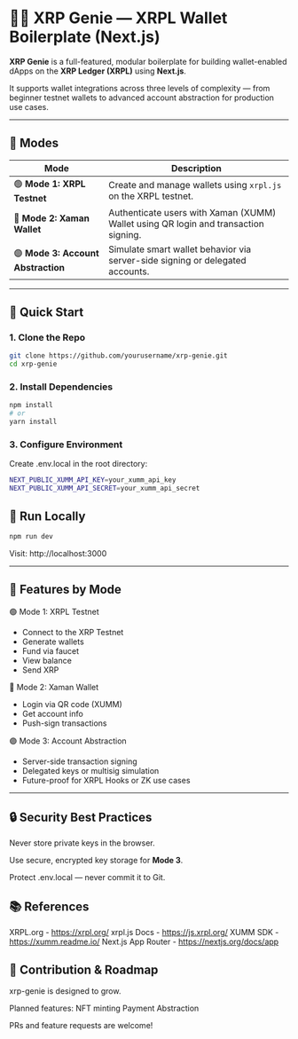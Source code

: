 # 🧞‍♂️ XRP Genie — XRPL Wallet Boilerplate (Next.js)

**XRP Genie** is a full-featured, modular boilerplate for building wallet-enabled dApps on the **XRP Ledger (XRPL)** using **Next.js**.

It supports wallet integrations across three levels of complexity — from beginner testnet wallets to advanced account abstraction for production use cases.

---

## 🧠 Modes

| Mode | Description |
|------|-------------|
| 🟢 **Mode 1: XRPL Testnet** | Create and manage wallets using `xrpl.js` on the XRPL testnet. |
| 🔵 **Mode 2: Xaman Wallet** | Authenticate users with Xaman (XUMM) Wallet using QR login and transaction signing. |
| 🟣 **Mode 3: Account Abstraction** | Simulate smart wallet behavior via server-side signing or delegated accounts. |

---

## 🚀 Quick Start

### 1. Clone the Repo

```bash
git clone https://github.com/yourusername/xrp-genie.git
cd xrp-genie
```

### 2. Install Dependencies

```bash
npm install
# or
yarn install
```

### 3. Configure Environment
Create .env.local in the root directory:

```bash
NEXT_PUBLIC_XUMM_API_KEY=your_xumm_api_key
NEXT_PUBLIC_XUMM_API_SECRET=your_xumm_api_secret
```

## 🧪 Run Locally

```bash
npm run dev
```
Visit: http://localhost:3000

---

## 🔧 Features by Mode
🟢 Mode 1: XRPL Testnet
- Connect to the XRP Testnet
- Generate wallets
- Fund via faucet
- View balance
- Send XRP

🔵 Mode 2: Xaman Wallet
- Login via QR code (XUMM)
- Get account info
- Push-sign transactions

🟣 Mode 3: Account Abstraction
- Server-side transaction signing
- Delegated keys or multisig simulation
- Future-proof for XRPL Hooks or ZK use cases

---

## 🔒 Security Best Practices
Never store private keys in the browser.

Use secure, encrypted key storage for **Mode 3**.

Protect .env.local — never commit it to Git.

## 📚 References
XRPL.org - https://xrpl.org/
xrpl.js Docs - https://js.xrpl.org/
XUMM SDK - https://xumm.readme.io/
Next.js App Router - https://nextjs.org/docs/app

## 🧞 Contribution & Roadmap
xrp-genie is designed to grow. 

Planned features:
NFT minting
Payment Abstraction

PRs and feature requests are welcome!
